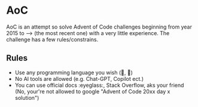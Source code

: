 # AoC
AoC is an attempt so solve Advent of Code challenges beginning from year 2015 to --> (the most recent one) with a very little experience. The challenge has a few rules/constrains.

## Rules

- Use any programming language you wish (:snake:, :crab:)
- No AI tools are allowed (e.g. Chat-GPT, Copilot ect.)
- You can use official docs :eyeglass:, Stack Overflow, aks your friend (No, your're not allowed to google "Advent of Code 20xx day x solution")
